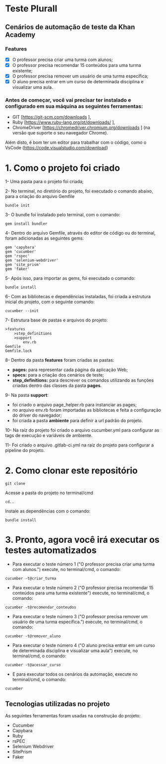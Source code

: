 # Teste Plurall

## Cenários de automação de teste da Khan Academy

### Features

- [x] O professor precisa criar uma turma com alunos;
- [x] O professor precisa recomendar 15 conteúdos para uma turma existente;
- [x] O professor precisa remover um usuário de uma turma específica;
- [x] O aluno precisa entrar em um curso de determinada disciplina e visualizar uma aula.

### Antes de começar, você vai precisar ter instalado e configurado em sua máquina as seguintes ferramentas: 

- GIT [https://git-scm.com/downloads ],
- Ruby [https://www.ruby-lang.org/pt/downloads/ ],
- ChromeDriver [https://chromedriver.chromium.org/downloads ] (na versão que suporte o seu navegador Chrome).


Além disto, é bom ter um editor para trabalhar com o código, como o VsCode (https://code.visualstudio.com/download)

# 1. Como o projeto foi criado
1- Uma pasta para o projeto foi criada;

2- No terminal, no diretório do projeto, foi executado o comando abaixo, para a criação do arquivo Gemfile

```
bundle init
```

3- O bundle foi instalado pelo terminal, com o comando: 

```
gem install bundler
```

4- Dentro do arquivo Gemfile, através do editor de código ou do terminal, foram adicionadas as seguintes gems: 
```
gem 'capybara'                  
gem 'cucumber'
gem 'rspec'
gem 'selenium-webdriver'
gem 'site_prism'
gem 'faker'
```
5- Após isso, para importar as gems, foi executado o comando:

```
bundle install
```

6- Com as bibliotecas e dependências instaladas, foi criada a estrutura inicial do projeto, com o seguinte comando: 

```
cucumber --init
```

7- Estrutura base de pastas e arquivos do projeto:


```
>features
    >step_definitions
    >support
        env.rb
Gemfile
Gemfile.lock

```

8- Dentro da pasta **features** foram criadas as pastas: 
- **pages:** para representar cada página da aplicação Web;
- **specs:** para a criação dos cenários de teste;
- **step_definitions:** para descrever os comandos utilizando as funções criadas dentro das classes da pasta **pages**.

9- Na pasta **support**:
- foi criado o arquivo page_helper.rb para instanciar as pages;
- no arquivo env.rb foram importadas as bibliotecas e feita a configuração do driver do navegador;
- foi criada a pasta **ambiente** para definir a url padrão do projeto.

10- Na raíz do projeto foi criado o arquivo cucumber.yml para configurar as tags de execução e variáveis de ambiente.

11- Foi criado o arquivo .gitlab-ci.yml na raíz do projeto para configurar a pipeline do projeto.


# 2. Como clonar este repositório


```
git clone
```

Acesse a pasta do projeto no terminal/cmd

```
cd..
```

Instale as dependências com o comando:

```
bundle install
```

# 3. Pronto, agora você irá executar os testes automatizados

- Para executar o teste número 1 ("O professor precisa criar uma turma com alunos.") execute, no terminal/cmd, o comando:

```
cucumber -t@criar_turma
```

- Para executar o teste número 2 ("O professor precisa recomendar 15 conteúdos para uma turma existente") execute, no terminal/cmd, o comando:

```
cucumber -t@recomendar_conteudos
```

- Para executar o teste número 3 ("O professor precisa remover um usuário de uma turma específica.") execute, no terminal/cmd, o comando:

```
cucumber -t@remover_aluno
```

- Para executar o teste número 4 ("O aluno precisa entrar em um curso de determinada disciplina e visualizar uma aula") execute, no terminal/cmd, o comando:

```
cucumber -t@acessar_curso
```

- E para executar todos os cenários da automação, execute no terminal/cmd, o comando:

```
cucumber
```

## Tecnologias utilizadas no projeto

As seguintes ferramentas foram usadas na construção do projeto:

- Cucumber
- Capybara
- Ruby
- rsPEC
- Selenium Webdriver
- SitePrism
- Faker



